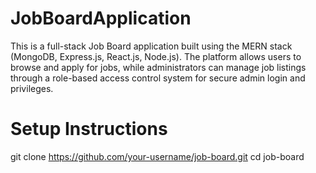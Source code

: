 # JobBoardApplication
This is a full-stack Job Board application built using the MERN stack (MongoDB, Express.js, React.js, Node.js). The platform allows users to browse and apply for jobs, while administrators can manage job listings through a role-based access control system for secure admin login and privileges.

# Setup Instructions
git clone https://github.com/your-username/job-board.git
cd job-board


